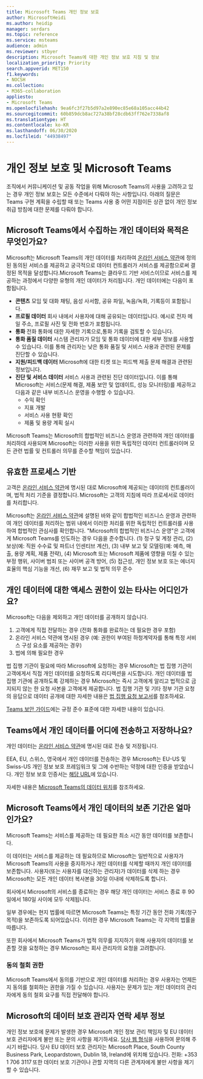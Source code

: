 ```yaml
---
title: Microsoft Teams 개인 정보 보호
author: MicrosoftHeidi
ms.author: heidip
manager: serdars
ms.topic: reference
ms.service: msteams
audience: admin
ms.reviewer: stbyer
description: Microsoft Teams에 대한 개인 정보 보호 지침 및 정보
localization_priority: Priority
search.appverid: MET150
f1.keywords:
- NOCSH
ms.collection:
- M365-collaboration
appliesto:
- Microsoft Teams
ms.openlocfilehash: 9ea6fc3f27b5d97a2e890ec85e68a105acc44b42
ms.sourcegitcommit: 60b859dcb8ac727a38bf28cdb63ff762e7338af8
ms.translationtype: HT
ms.contentlocale: ko-KR
ms.lasthandoff: 06/30/2020
ms.locfileid: "44938497"
---
```

# <a name="privacy-and-microsoft-teams"></a>개인 정보 보호 및 Microsoft Teams

조직에서 커뮤니케이션 및 공동 작업을 위해 Microsoft Teams의 사용을 고려하고 있는 경우 개인 정보 보호는 모든 수준에서 다뤄야 하는 사항입니다. 아래의 질문은 Teams 구현 계획을 수립할 때 또는 Teams 사용 중 어떤 지점이든 상관 없이 개인 정보 취급 방침에 대한 문제를 다뤄야 합니다.

## <a name="what-personal-data-does-microsoft-teams-collect-and-for-what-purposes-does-microsoft-teams-use-this-data"></a>Microsoft Teams에서 수집하는 개인 데이터와 목적은 무엇인가요?

Microsoft는 Microsoft Teams의 개인 데이터를 처리하여 [온라인 서비스 약관](https://go.microsoft.com/fwlink/p/?linkid=2050263)에 정의된 동의된 서비스를 제공하고 궁극적으로 데이터 컨트롤러가 서비스를 제공함으로써 결정된 목적을 달성합니다.Microsoft Teams는 클라우드 기반 서비스이므로 서비스를 제공하는 과정에서 다양한 유형의 개인 데이터가 처리됩니다. 개인 데이터에는 다음이 포함됩니다.

- **콘텐츠** 모임 및 대화 채팅, 음성 사서함, 공유 파일, 녹음/녹화, 기록등이 포함됩니다.
- **프로필 데이터** 회사 내에서 사용자에 대해 공유되는 데이터입니다. 예시로 전자 메일 주소, 프로필 사진 및 전화 번호가 포함됩니다.
- **통화** 전화 통화에 대한 자세한 기록으로,통화 기록을 검토할 수 있습니다.
- **통화 품질 데이터** 시스템 관리자가 모임 및 통화 데이터에 대한 세부 정보를 사용할 수 있습니다. 이를 통해 관리자는 낮은 통화 품질 및 서비스 사용과 관련된 문제를 진단할 수 있습니다.
- **지원/피드백 데이터** Microsoft에 대한 티켓 또는 피드백 제출 문제 해결과 관련된 정보입니다.
- **진단 및 서비스 데이터** 서비스 사용과 관련된 진단 데이터입니다. 이를 통해 Microsoft는 서비스(문제 해결, 제품 보안 및 업데이트, 성능 모니터링)를 제공하고 다음과 같은 내부 비즈니스 운영을 수행할 수 있습니다.
  - 수익 확인
  - 지표 개발
  - 서비스 사용 현황 확인
  - 제품 및 용량 계획 실시

Microsoft Teams는 Microsoft의 합법적인 비즈니스 운영과 관련하여 개인 데이터를 처리하데 사용되며 Microsoft는 이러한 사용을 위한 독립적인 데이터 컨트롤러이며 모든 관련 법률 및 컨트롤러 의무를 준수할 책임이 있습니다.

## <a name="legal-basis-of-processing"></a>유효한 프로세스 기반  

고객은 [온라인 서비스 약관](https://go.microsoft.com/fwlink/p/?linkid=2050263)에 명시된 대로 Microsoft에 제공되는 데이터의 컨트롤러이며, 법적 처리 기준을 결정합니다. Microsoft는 고객의 지침에 따라 프로세서로 데이터를 처리합니다.

Microsoft는 [온라인 서비스 약관](https://go.microsoft.com/fwlink/p/?linkid=2050263)에 설명된 바와 같이 합법적인 비즈니스 운영과 관련하여 개인 데이터를 처리하는 범위 내에서 이러한 처리를 위한 독립적인 컨트롤러를 사용하여 합법적인 관심사를 확인합니다. "Microsoft의 합법적인 비즈니스 운영"은 고객에게 Microsoft Teams를 인도하는 경우 다음을 준수합니다. (1) 청구 및 계정 관리, (2) 보상(예: 직원 수수료 및 파트너 인센티브 계산), (3) 내부 보고 및 모델링(예: 예측, 매출, 용량 계획, 제품 전략), (4) Microsoft 또는 Microsoft 제품에 영향을 미칠 수 있는 부정 행위, 사이버 범죄 또는 사이버 공격 방어, (5) 접근성, 개인 정보 보호 또는 에너지 효율의 핵심 기능을 개선, (6) 재무 보고 및 법적 의무 준수

## <a name="what-third-parties-have-access-to-personal-data"></a>개인 데이터에 대한 액세스 권한이 있는 타사는 어디인가요?

Microsoft는 다음을 제외하고 개인 데이터를 공개하지 않습니다.

1. 고객에게 직접 전달하는 경우 (전화 통화를 완료하는 데 필요한 경우 포함)
1. 온라인 서비스 약관에 명시된 경우 (예: 권한이 부여된 하청계약자를 통해 특정 서비스 구성 요소를 제공하는 경우)
1. 법에 의해 필요한 경우

법 집행 기관이 필요에 따라 Microsoft에 요청하는 경우 Microsoft는 법 집행 기관이 고객에게서 직접 개인 데이터를 요청하도록 리디렉션을 시도합니다. 개인 데이터를 법 집행 기관에 공개하도록 강제하는 경우 Microsoft는 즉시 고객에게 알리고 법적으로 금지되지 않는 한 요청 사본을 고객에게 제공합니다. 법 집행 기관 및 기타 정부 기관 요청의 응답으로 데이터 공개에 대한 자세한 내용은 [법 집행 요청 보고서](https://www.microsoft.com/corporate-responsibility/law-enforcement-requests-report)를 참조하세요.

[Teams 보안 가이드](https://docs.microsoft.com/microsoftteams/security-compliance-overview#compliance-standards)에는 규정 준수 표준에 대한 자세한 내용이 있습니다.

## <a name="where-does-teams-transfer-and-store-personal-data"></a>Teams에서 개인 데이터를 어디에 전송하고 저장하나요?

개인 데이터는 [온라인 서비스 약관](https://go.microsoft.com/fwlink/p/?linkid=2050263)에 명시된 대로 전송 및 저장됩니다.

EEA, EU, 스위스, 영국에서 개인 데이터를 전송하는 경우 Microsoft는 EU-US 및 Swiss-US 개인 정보 보호 프레임워크 및 그에 수반하는 약정에 대한 인증을 받았습니다. 개인 정보 보호 인증서는 [해당 URL](https://www.privacyshield.gov/participant?id=a2zt0000000KzNaAAK&status=Active)에 있습니다.

자세한 내용은 [Microsoft Teams의 데이터 위치](location-of-data-in-teams.md)를 참조하세요.

## <a name="how-long-does-microsoft-teams-retain-personal-data"></a>Microsoft Teams에서 개인 데이터의 보존 기간은 얼마인가요?

Microsoft Teams는 서비스를 제공하는 데 필요한 최소 시간 동안 데이터를 보존합니다.

이 데이터는 서비스를 제공하는 데 필요하므로 Microsoft는 일반적으로 사용자가 Microsoft Teams의 사용을 중지하거나 개인 데이터를 삭제할 때까지 개인 데이터를 보존합니다.  사용자(또는 사용자를 대신하는 관리자)가 데이터를 삭제 하는 경우 Microsoft는 모든 개인 데이터 복사본을 30일 이내에 삭제하도록 합니다.

회사에서 Microsoft의 서비스를 종료하는 경우 해당 개인 데이터는 서비스 종료 후 90일에서 180일 사이에 모두 삭제됩니다.

일부 경우에는 현지 법률에 따르면 Microsoft Teams는 특정 기간 동안 전화 기록(청구 목적)을 보존하도록 되어있습니다. 이러한 경우 Microsoft Teams는 각 지역의 법률을 따릅니다.

또한 회사에서 Microsoft Teams가 법적 의무를 지지하기 위해 사용자의 데이터를 보존할 것을 요청하는 경우 Microsoft는 회사 관리자의 요청을 고려합니다.

### <a name="right-to-withdraw-consent"></a>동의 철회 권한

Microsoft Teams에서 동의를 기반으로 개인 데이터를 처리하는 경우 사용자는 언제든지 동의를 철회하는 권한을 가질 수 있습니다. 사용자는 문제가 있는 개인 데이터의 관리자에게 동의 철회 요구를 직접 전달해야 합니다.

## <a name="contact-details-of-microsofts-data-protection-officer"></a>Microsoft의 데이터 보호 관리자 연락 세부 정보

개인 정보 보호에 문제가 발생한 경우 Microsoft 개인 정보 관리 책임자 및 EU 데이터 보호 관리자에게 불만 또는 문의 사항을 제기하세요. [당사 웹 형식](https://go.microsoft.com/fwlink/?LinkId=321116)을 사용하여 문의해 주시기 바랍니다. 당사 EU 데이터 보호 관리자는 Microsoft Place, South County Business Park, Leopardstown, Dublin 18, Ireland에 위치해 있습니다. 전화: +353 1 706 3117 또한 데이터 보호 기관이나 관할 지역의 다른 관계자에게 불만 사항을 제기할 수 있습니다.
